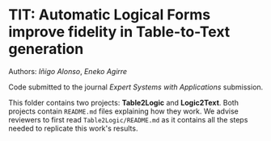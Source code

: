 # TlT: Automatic Logical Forms improve fidelity in Table-to-Text generation

Authors: _Iñigo Alonso_, _Eneko Agirre_

Code submitted to the journal _Expert Systems with Applications_ submission.

This folder contains two projects: **Table2Logic** and **Logic2Text**. Both projects contain `README.md` files explaining how they work. We advise reviewers to first read `Table2Logic/README.md` as it contains all the steps needed to replicate this work's results.
